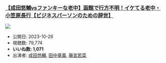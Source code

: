 ### [【成田悠輔vsファンキーな老中】函館で行方不明！イケてる老中・小笠原長行【ビジネスパーソンのための辞世】](https://www.youtube.com/watch?v=AsSCuRVLAmY)
[![](https://img.youtube.com/vi/AsSCuRVLAmY/sddefault.jpg)](https://www.youtube.com/watch?v=AsSCuRVLAmY)
-   公開日: 2023-10-26
-   視聴数: 79,774
-   **いいね数: 1,071**
-   出演者: [成田悠輔](/rehacq_fan/people/成田悠輔 "wikilink"), [田中章義](/rehacq_fan/people/田中章義 "wikilink"), [藤宮若菜](/rehacq_fan/people/藤宮若菜 "wikilink")
